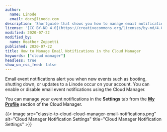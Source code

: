 ```yaml
---
author:
  name: Linode
  email: docs@linode.com
description: 'Shortguide that shows you how to manage email notifications in the Cloud Manager.'
license: '[CC BY-ND 4.0](https://creativecommons.org/licenses/by-nd/4.0)'
modified: 2020-07-22
modified_by:
  name: Heather Zoppetti
published: 2020-07-22
title: How to Manage Email Notifications in the Cloud Manager
keywords: ["cloud manager"]
headless: true
show_on_rss_feed: false
---
```


Email event notifications alert you when new events such as booting, shutting down, or updates to a Linode occur on your account. You can enable or disable email event notifications using the Cloud Manager.

You can manage your event notifications in the **Settings** tab from the [**My Profile**](https://cloud.linode.com/profile/display) section of the Cloud Manager.

{{< image src="classic-to-cloud-cloud-manager-email-notifications.png" alt="Cloud Manager Notification Settings" title="Cloud Manager Notification Settings" >}}
